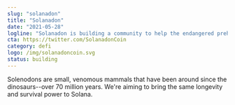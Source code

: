 ```yaml
---
slug: "solanadon"
title: "Solanadon"
date: "2021-05-28"
logline: "Solanadon is building a community to help the endangered prehistoric mammal, Solenodons!"
cta: https://twitter.com/SolanadonCoin
category: defi
logo: /img/solanadoncoin.svg
status: building
---
```


Solenodons are small, venomous mammals that have been around since the dinosaurs--over 70 million years. We're aiming to bring the same longevity and survival power to Solana.

